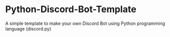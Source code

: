 # Python-Discord-Bot-Template
A simple template to make your own Discord Bot using Python programming language (discord.py)
